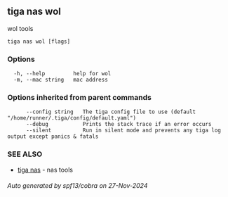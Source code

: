 ## tiga nas wol

wol tools

```
tiga nas wol [flags]
```

### Options

```
  -h, --help         help for wol
  -m, --mac string   mac address
```

### Options inherited from parent commands

```
      --config string   The tiga config file to use (default "/home/runner/.tiga/config/default.yaml")
      --debug           Prints the stack trace if an error occurs
      --silent          Run in silent mode and prevents any tiga log output except panics & fatals
```

### SEE ALSO

* [tiga nas](tiga_nas.md)	 - nas tools

###### Auto generated by spf13/cobra on 27-Nov-2024
